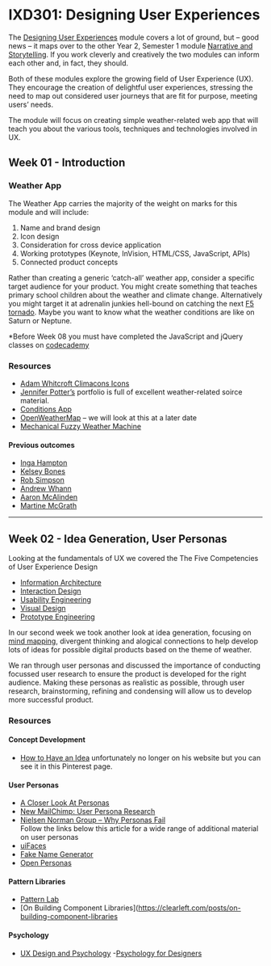 IXD301: Designing User Experiences
==================================

The [Designing User Experiences](http://ixdbelfast.org/curriculum/0002/01/01/designing-user-experiences.html) module covers a lot of ground, but – good news – it maps over to the other Year 2, Semester 1 module [Narrative and Storytelling](http://ixdbelfast.org/curriculum/0002/02/02/creative-entrepreneurship.html). If you work cleverly and creatively the two modules can inform each other and, in fact, they should.

Both of these modules explore the growing field of User Experience (UX). They encourage the creation of delightful user experiences, stressing the need to map out considered user journeys that are fit for purpose, meeting users’ needs.

The module will focus on creating simple weather-related web app that will teach you about the various tools, techniques and technologies involved in UX.

Week 01 - Introduction
----------------------

### Weather App
The Weather App carries the majority of the weight on marks for this module and will include:
1. Name and brand design
2. Icon design
3. Consideration for cross device application
4. Working prototypes (Keynote, InVision, HTML/CSS, JavaScript, APIs)
5. Connected product concepts

Rather than creating a generic ‘catch-all’ weather app, consider a specific target audience for your product. You might create something that teaches primary school children about the weather and climate change. Alternatively you might target it at adrenalin junkies hell-bound on catching the next [F5 tornado](http://tornado-facts.com/the-tornado-scale/). Maybe you want to know what the weather conditions are like on Saturn or Neptune. 

<!-- ### Masterclass
Chris will introduce JavaScript on this week-long masterclass*. -->

*Before Week 08 you must have completed the JavaScript and jQuery classes on [codecademy](https://www.codecademy.com)

### Resources
- [Adam Whitcroft Climacons Icons](http://adamwhitcroft.com/climacons/)
- [Jennifer Potter’s](http://www.jennifermpotter.com/) portfolio is full of excellent weather-related soirce material.
- [Conditions App](http://conditionsapp.com/)
- [OpenWeatherMap](https://openweathermap.org/) – we will look at this at a later date
- [Mechanical Fuzzy Weather Machine](http://www.brendandawes.com/projects/fuzzyweather)

#### Previous outcomes
- [Inga Hampton](https://github.com/IngaHampton/weather-app-and-oblique-strategies/blob/gh-pages/README.md)
- [Kelsey Bones](https://github.com/kelseybones/Weather-App)
- [Rob Simpson](rob-simpson.co.uk/experiments.html)
- [Andrew Whann](andrewwhann.com/ixd301/work.html)
- [Aaron McAlinden](http://amcalinden.tumblr.com/tagged/ixd303)
- [Martine McGrath](https://github.com/martinemcgrath/ixd303-weather-app)

---

Week 02 - Idea Generation, User Personas 
----------------------------------------

Looking at the fundamentals of UX we covered the The Five Competencies of User Experience Design
- [Information Architecture](https://www.iainstitute.org/)
- [Interaction Design](https://ixda.org/)
- [Usability Engineering](https://www.interaction-design.org/literature/article/what-is-a-usability-engineer)
- [Visual Design](http://www.uxbooth.com/articles/how-visual-design-makes-for-great-ux/)
- [Prototype Engineering](https://uxdesign.cc/ux-engineering-is-rocket-fuel-for-product-development-26ae1e8ac50)

In our second week we took another look at idea generation, focusing on [mind mapping](http://www.tonybuzan.com/about/mind-mapping/), divergent thinking and alogical connections to help develop lots of ideas for possible digital products based on the theme of weather.

<!-- **Don't forget to sign up to [InVision's Education Edition](http://www.invisionapp.com/education-signup)**. You should have education access code, if not, drop me a line. -->

We ran through user personas and discussed the importance of conducting focussed user research to ensure the product is developed for the right audience. Making these personas as realistic as possible, through user research, brainstorming, refining and condensing will allow us to develop more successful product.

<!-- We also considered the importance of touchpoints, onboarding and customer journeys. We explored the different areas of a user journey, and how users make their way through an app or web site. When we first launch an app, whether it’s native or a web app, there’s an [empty state](http://emptystat.es/). We need to provide clues, like a trail of metaphorical breadcrumbs, showing the way. This needs to be designed too.

We also touched on [calls to action](https://boagworld.com/design/10-techniques-for-an-effective-call-to-action/), looking at how we can attract user to our product. Everything's a journey and we need to consider every single step our customers are likely to take through that journey from the initial sign up to final sign off. -->

### Resources
#### Concept Development
- [How to Have an Idea](https://www.pinterest.co.uk/pin/384283780676024233/) unfortunately no longer on his website but you can see it in this Pinterest page.

#### User Personas
- [A Closer Look At Personas](https://www.smashingmagazine.com/2014/08/a-closer-look-at-personas-part-1/)
- [New MailChimp: User Persona Research](https://blog.mailchimp.com/new-mailchimp-user-persona-research/)
- [Nielsen Norman Group – Why Personas Fail](https://www.nngroup.com/articles/why-personas-fail/)   
    Follow the links below this article for a wide range of additional material on user personas
- [uiFaces](http://www.uifaces.com)
- [Fake Name Generator](http://www.fakenamegenerator.com)
- [Open Personas](http://www.openpersonas.tumblr.com/)


#### Pattern Libraries
- [Pattern Lab](http://patternlab.io)
- [On Building Component Libraries](https://clearleft.com/posts/on-building-component-libraries

#### Psychology
- [UX Design and Psychology](https://www.smashingmagazine.com/2016/01/combining-ux-design-and-psychology-to-change-user-behavior/)
-[Psychology for Designers](http://psychologyfordesigners.com/)


<!--

---

Week 03 - Customer Journeys
-------------------------

We looked at Customer Journeys in more detail this week. While last week we covered onboarding techniques, this week we considered the equally important approach to offboarding. Managed well, it can strenghten a company’s reputation and help build their brand. Approached badly and it can do untold damage – a look at the examples on the [Dark Patterns](darkpatterns.org/) will give you lots of food for thought.

As a we saw, a user journey is a path a user may take to reach their goal when using a particular website or app. These user journeys are used when designing websites or apps, to identify the different methods of enabling the user to achieve their goal as quickly and easily as possible.

A useful exercise to evaluate the effectiveness of your user experience is to pit it against another site or product that is offering the same service. We compared how gov.uk and gov.ie both handled the same tasks with differing results.


[gov.uk Digital Service Standard’s](https://www.gov.uk/design-principles) won the 2013 Design Museum's Design of the Year award. In the same year the won a coveted D&AD Black Pencil in the Writing for Design / Writing for Websites & Digital Design category. To get adeep understanding of their approach you should check out the link.

[Adaptive Path](http://adaptivepath.org/) are one of the leading UX specialists, with 14 years experience in the field. To really get to grips with UX, you should check out their excellent range of [guides](http://adaptivepath.org/guides/).

####Deliverables
At this point you should be considering user journeys and how your user personas would approach your product.

### Resources
[David Turner](https://davidturner.name/), our Tuesday afternoon resident tech guru, has provided the following link to help you understand JavaScript a little better.
- [You Dont Know JS](https://github.com/getify/You-Dont-Know-JS)

#### Customer Journeys
- [It’s All About Your Customer’s Journey](https://experiencematters.blog/tag/lego/)
- [20 Ways Apple Masters Customer Touchpoints](http://www.forbes.com/sites/michellegreenwald/2014/05/21/20-ways-apple-masters-customer-touchpoints-why-its-great-for-business/#e677b0e3b350)
- [Empty States](http://emptystat.es/)


---

Week 04 – Agile Design Methods
------------------------------

The [Agile Manifesto](http://agilemanifesto.org/) was created in 2001 to help create better ways of developing software and help others do it. The principles developed were:

- **Individuals and interactions** over processes and tools
- **Working design** over comprehensive documentation
- **Customer collaboration** over contract negotiation
- **Responding to change** over following a plan

The manifesto states that while there is value in the items on the right, they placed value the items on the left more.

While, in the early days, this focussed on software development [agile design](https://webdesign.tutsplus.com/articles/a-designers-introduction-to-agile-methodology--cms-23349) has become integral to many companys working methods. 

Resources
- [Google Design Sprint](https://developers.google.com/design-sprint/)
- [Google Design Sprint Methods](https://developers.google.com/design-sprint/downloads/DesignSprintMethods.pdf)
- [Agile Design Execution](https://medium.com/enterprise-ux/agile-design-execution-cd99a720376e#.osuizwrei)
- [How to combine Design Thinking and Agile in practice](https://medium.com/startup-study-group/how-to-combine-design-thinking-and-agile-in-practice-36c9fc75c6e6#.cu4um8w2s)

---

Week 05 – Hello Keynote
-----------------------

In our fifth week, we’ll take everything you’ve created to date and we’ll start to build some prototypes using Keynote.

The benefit of this is it gets you thinking about how your app or web site will work as users interact with it. We are \*interaction designers\*, as such it’s important we consider interactions as an inherent part of our design process.

How do your users interact with your design at the macro level? (InVision is perfect for this.) How do you employ animations and other interactions at the micro level? (Keynote is perfect for this.)

Our goal is to equip you with a toolset that echoes that used in the ‘real world’ of industry. InVision and Keynote are perfect partners for taking your initial, higher fidelity prototypes and putting them all together in rich, communicative prototypes.

####URLs

+ [Designing with Keynote](http://www.lukew.com/ff/entry.asp?1155) (Old, but still good.)
+ [Designing Navigation On Mobile: Prototyping With Keynote](http://www.smashingmagazine.com/2015/03/prototyping-navigation-on-mobile-with-keynote/)
+ [Demo an iOS Prototype in Keynote](http://webdesign.tutsplus.com/tutorials/how-to-demo-an-ios-prototype-in-keynote--cms-22279)
+ [How to Use Keynote to Rapidly Prototype and Visualize Applications](http://www.universalmind.com/how-to-use-keynote-to-rapidly-prototype-and-visualize-applications/)
+ [Prototyping Animation with Keynote](https://robots.thoughtbot.com/animating-with-keynote)

####Deliverables

+ Keynote Prototypes
+ [Make this](https://medium.com/@_jshmllr/design-in-sketch-then-animate-in-keynote-c7f40e59f8f8#.lq2bhmika)

---

Week 06 – Hello InVision
------------------------

Invision is a very simple tool to use. Sign up for [InVision Education Edition](http://www.invisionapp.com/education-signup), use the code provided last week and start using. This will provide you with full access to Invison while you are a student. 

Check out [Zeplin](https://zeplin.io/) too for generating styleguides from your Sketch visuals.

#### Resources
- [InVision Training](resources/InVision+Masters.zip)
- [Letterboxd](resources/letterboxd_exercise.zip)

---

Week 07 – Reading Week
----------------------

There are no classes this week but students are expected to continue with their coursework.

---

Week 08 - Designing for Connected Products
------------------------------------------

This week we kicked things off with an industry talk from [Glaze’s](https://glazedigital.com) [Mark Kelso](https://twitter.com/mkelso00?lang=en) at 10:30. You can access the content of Mark’s talk on [glze.me/ixdbel](https://glazedigital.com/ixdbelfast/)

The remainder of the day looked at designing connected products.

It is predicted that the number of connected devices will more than triple by 2020, from 10 billion to 34 billion. Research shows that nearly £4.6 trillion will be spent on the Internet of Things solutions over the next five years. 

Interaction designers, that is you, will be at the forefront of this revolution. 

Connected devices are growing on a daily basis from smart home devices such as the [Amazon Echo](https://www.amazon.co.uk/Amazon-SK705DI-Echo-Black/dp/B01GAGVIE4) to the [Nest Thermostat](https://nest.com/uk/thermostat/meet-nest-thermostat/) and wearables such as [Apple Watch](https://www.apple.com/uk/shop/buy-watch/apple-watch?afid=p238%7Cs7esjQiPA-dc_mtid_20925xua42643_pcrid_187301666821_&cid=wwa-uk-kwgo-watch-slid-) connecting us to the world in new and exciting ways.

Research into connected medical devices such as the [smart contact lens](http://www.pocket-lint.com/news/137530-smart-contact-lenses-what-s-the-story-so-far) is seeing some of the most revolutionary breakthroughs.

Exploring the possibilities of connected fabric, [Ralph Lauren](http://press.ralphlauren.com/polotech/) unveiled technology-enabled tennis shirts, which monitored the heart rate, breathing and stress on ball boys and girls, at the US Open Tennis Championships in 2014. Levis [Project Jacquard](https://atap.google.com/jacquard/) is researching the possibilities open to connected fabrics, transforming clothes and furniture into interactive surfaces.

Kyle Gawley demonstrated setting up a simple [Arduino](https://www.arduino.cc/) device to connect to the [Get Invited](https://getinvited.to/) site and pull ticket sales figures. This relatively inexpensive system can be used to prototype all manner of connected devices. [Brendan Dawes](http://www.brendandawes.com/) is a huge fan of Ardunio and uses it for many of his experimental projects. 

We touched on [Augmented Reality](https://medium.com/web-ar/interaction-design-principles-for-augmented-reality-903a597ef4be) and how it is making an impact on the interaction design industry. There is much more to this technology than Pokemon Go or funny SnapChat filters with this article from the [Neilsen Group](https://www.nngroup.com/articles/augmented-reality-ux/) exploring AR in a UX context.

---

Week 09 - Tutorials and Feedback
---------------------------------------

This weeks class will be taken up with one-to-one tutorials and feedback.

---

Week 10 - Hello JavaScript
--------------------------

This week we took a broad look at JavaScript from simple applications including:
- [Lightboxs](http://lokeshdhakar.com/projects/lightbox2/)
- [Image Carousels](http://kenwheeler.github.io/slick/)
- [Parallex Scrolling](http://pixelcog.github.io/parallax.js/)

to more complex products such as:
- [Gulp](http://gulpjs.com/)    
and
- [Grunt](https://gruntjs.com/)

Many platforms are built using JavaScript with [node.js](https://nodejs.org/en/) currently used by, amongst others, IBM, Microsoft, Yahoo!, PayPal one of the most popular.

We touched on [Progressive Enhancement](https://www.shopify.com/partners/blog/what-is-progressive-enhancement-and-why-should-you-care) and we also looked at [Front-End Design](http://bradfrost.com/blog/post/frontend-design/), [Back-End and Full Stack](https://medium.com/web-development-zone/front-end-vs-back-end-vs-full-stack-development-78267f545121) and what these meant.

#### Resources
By now you should have completed the [Codecademy JavaScript](https://www.codecademy.com/learn/learn-javascript) exercises.

---

Week 11 - Workshop
------------------

This week Chris will take the previous weeks introduction to JavaScript to the next stage by focussing on a portfolio quality side project.

---

Week 12 - Final Feedback and Review
-----------------------------------

In the final week we will be taking a look at everyone’s weather app and offering feedback prior to final submission. -->